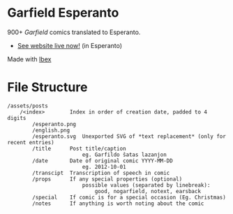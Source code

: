 # Garfield Esperanto

900+ *Garfield* comics translated to Esperanto.

-   [See website live now!](https://dxrcy.dev/garfeo) (in Esperanto)

Made with [Ibex](https://github.com/dxrcy/ibex)

# File Structure

```
/assets/posts
    /<index>        Index in order of creation date, padded to 4 digits
        /esperanto.png
        /english.png
        /esperanto.svg  Unexported SVG of *text replacement* (only for recent entries)
        /title      Post title/caption
                        eg. Garfildo ŝatas lazanjon
        /date       Date of original comic YYYY-MM-DD
                        eg. 2012-10-01
        /transcipt  Transcription of speech in comic
        /props      If any special properties (optional)
                        possible values (separated by linebreak):
                            good, nogarfield, notext, earsback
        /special    If comic is for a special occasion (Eg. Christmas)
        /notes      If anything is worth noting about the comic 
```

